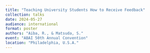 ```yaml
---
title: "Teaching University Students How to Receive Feedback"
collection: talks
date: 2024-05-27
audience: international
format: poster
authors: "Aiba, R., & Matsuda, S."
event: "ABAI 50th Annual Convention"
location: "Philadelphia, U.S.A."
---
```

